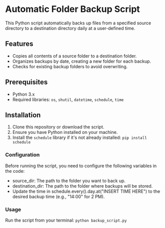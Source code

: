 # Automatic Folder Backup Script

This Python script automatically backs up files from a specified source directory to a destination directory daily at a user-defined time.

## Features

- Copies all contents of a source folder to a destination folder.
- Organizes backups by date, creating a new folder for each backup.
- Checks for existing backup folders to avoid overwriting.

## Prerequisites

- Python 3.x
- Required libraries: `os`, `shutil`, `datetime`, `schedule`, `time`

## Installation

1. Clone this repository or download the script.
2. Ensure you have Python installed on your machine.
3. Install the `schedule` library if it's not already installed:
   ``` pip install schedule ```

### Configuration
Before running the script, you need to configure the following variables in the code:
- source_dir: The path to the folder you want to back up.
- destination_dir: The path to the folder where backups will be stored.
- Update the time in schedule.every().day.at("INSERT TIME HERE") to the desired backup time (e.g., "14:00" for 2 PM).

### Usage

Run the script from your terminal:
``` python backup_script.py ```

 
